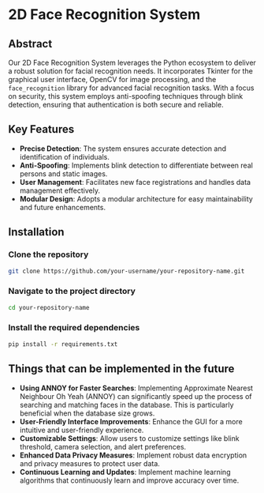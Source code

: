 # 2D Face Recognition System

## Abstract
Our 2D Face Recognition System leverages the Python ecosystem to deliver a robust solution for facial recognition needs. It incorporates Tkinter for the graphical user interface, OpenCV for image processing, and the `face_recognition` library for advanced facial recognition tasks. With a focus on security, this system employs anti-spoofing techniques through blink detection, ensuring that authentication is both secure and reliable.

## Key Features
- **Precise Detection**: The system ensures accurate detection and identification of individuals.
- **Anti-Spoofing**: Implements blink detection to differentiate between real persons and static images.
- **User Management**: Facilitates new face registrations and handles data management effectively.
- **Modular Design**: Adopts a modular architecture for easy maintainability and future enhancements.

## Installation
### Clone the repository
```bash
git clone https://github.com/your-username/your-repository-name.git
```
### Navigate to the project directory
```bash
cd your-repository-name
```
### Install the required dependencies
```bash
pip install -r requirements.txt
```

## Things that can be implemented in the future
- **Using ANNOY for Faster Searches**: Implementing Approximate Nearest Neighbour Oh Yeah (ANNOY) can significantly speed up the process of searching and matching faces in the database. This is particularly beneficial when the database size grows.
- **User-Friendly Interface Improvements**: Enhance the GUI for a more intuitive and user-friendly experience.
- **Customizable Settings**: Allow users to customize settings like blink threshold, camera selection, and alert preferences.
- **Enhanced Data Privacy Measures**: Implement robust data encryption and privacy measures to protect user data.
- **Continuous Learning and Updates**: Implement machine learning algorithms that continuously learn and improve accuracy over time.
